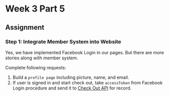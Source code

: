 # Week 3 Part 5

## Assignment

### Step 1: Integrate Member System into Website

Yes, we have implemented Facebook Login in our pages. But there are more stories along with member system.

Complete following requests:

1. Build a `profile page` including picture, name, and email.
2. If user is signed in and start check out, take `accessToken` from Facebook Login procedure and send it to [Check Out API](https://github.com/AppWorks-School/API-Doc/blob/master/Stylish/README.md#check-out-api) for record.
